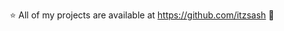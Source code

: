 <p align="center">⭐ All of my projects are available at <a href="https://github.com/itzsash">https://github.com/itzsash</a> 🍭</p>




  



